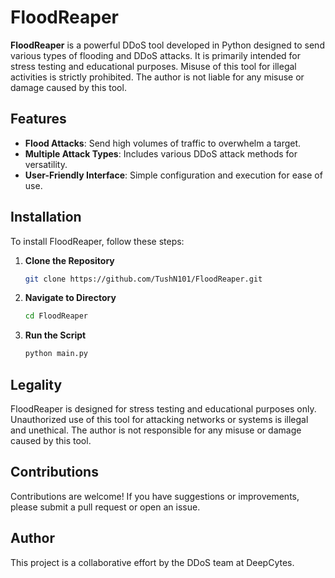 # FloodReaper

**FloodReaper** is a powerful DDoS tool developed in Python designed to send various types of flooding and DDoS attacks. It is primarily intended for stress testing and educational purposes. Misuse of this tool for illegal activities is strictly prohibited. The author is not liable for any misuse or damage caused by this tool.

## Features

- **Flood Attacks**: Send high volumes of traffic to overwhelm a target.
- **Multiple Attack Types**: Includes various DDoS attack methods for versatility.
- **User-Friendly Interface**: Simple configuration and execution for ease of use.

## Installation

To install FloodReaper, follow these steps:

1. **Clone the Repository**

   ```bash
   git clone https://github.com/TushN101/FloodReaper.git

2. **Navigate to Directory**
   ```bash
   cd FloodReaper

3. **Run the Script**
   ```bash
   python main.py

## Legality

FloodReaper is designed for stress testing and educational purposes only. Unauthorized use of this tool for attacking networks or systems is illegal and unethical. The author is not responsible for any misuse or damage caused by this tool.

## Contributions

Contributions are welcome! If you have suggestions or improvements, please submit a pull request or open an issue.

## Author

This project is a collaborative effort by the DDoS team at DeepCytes.
